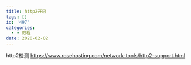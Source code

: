 ```yaml
---
title: http2开启
tags: []
id: '497'
categories:
  - - 教程
date: 2020-02-02
---
```


http2检测 https://www.rosehosting.com/network-tools/http2-support.html
